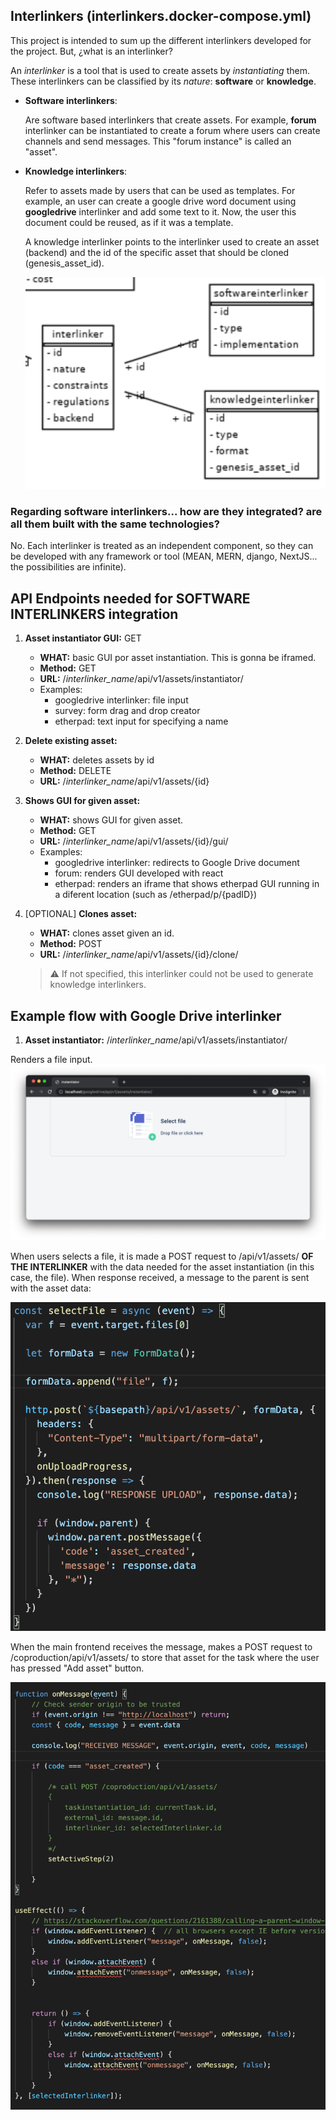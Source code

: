 ## Interlinkers (interlinkers.docker-compose.yml)
This project is intended to sum up the different interlinkers developed for the project. But, ¿what is an interlinker?

An *interlinker* is a tool that is used to create assets by *instantiating* them. These interlinkers can be classified by its *nature*: **software** or **knowledge**.

* **Software interlinkers**:

  Are software based interlinkers that create assets. For example, **forum** interlinker can be instantiated to create a forum where users can create channels and send messages. This "forum instance" is called an "asset". 

* **Knowledge interlinkers**:
  
  Refer to assets made by users that can be used as templates. For example, an user can create a google drive word document using **googledrive** interlinker and add some text to it. Now, the user this document could be reused, as if it was a template. 

  A knowledge interlinker points to the interlinker used to create an asset (backend) and the id of the specific asset that should be cloned (genesis_asset_id). 

  ![Google Drive instantiator](images/interlinkers/integration/model.png)

### Regarding software interlinkers... how are they integrated? are all them built with the same technologies?

No. Each interlinker is treated as an independent component, so they can be developed with any framework or tool (MEAN, MERN, django, NextJS... the possibilities are infinite). 

## API Endpoints needed for SOFTWARE INTERLINKERS integration

1. **Asset instantiator GUI:** GET 

    * **WHAT:** basic GUI por asset instantiation. This is gonna be iframed.
    * **Method:** GET
    * **URL:** /*interlinker_name*/api/v1/assets/instantiator/
    * Examples:
      * googledrive interlinker: file input
      * survey: form drag and drop creator
      * etherpad: text input for specifying a name

2. **Delete existing asset:** 

    * **WHAT:** deletes assets by id
    * **Method:** DELETE
    * **URL:** /*interlinker_name*/api/v1/assets/{id}

3. **Shows GUI for given asset:** 

    * **WHAT:** shows GUI for given asset.
    * **Method:** GET
    * **URL:** /*interlinker_name*/api/v1/assets/{id}/gui/
    * Examples:
      * googledrive interlinker: redirects to Google Drive document
      * forum: renders GUI developed with react
      * etherpad: renders an iframe that shows etherpad GUI running in a diferent location (such as /etherpad/p/{padID})

4. [OPTIONAL] **Clones asset:** 

    * **WHAT:** clones asset given an id.
    * **Method:** POST
    * **URL:** /*interlinker_name*/api/v1/assets/{id}/clone/
    > :warning: If not specified, this interlinker could not be used to generate knowledge interlinkers.


## Example flow with Google Drive interlinker

1. **Asset instantiator:**  /*interlinker_name*/api/v1/assets/instantiator/

Renders a file input.
![Google Drive instantiator](images/interlinkers/integration/googledrive.png)

When users selects a file, it is made a POST request to /api/v1/assets/ **OF THE INTERLINKER** with the data needed for the asset instantiation (in this case, the file). When response received, a message to the parent is sent with the asset data:

![Google Drive instantiator](images/interlinkers/integration/code.png)

When the main frontend receives the message, makes a POST request to /coproduction/api/v1/assets/ to store that asset for the task where the user has pressed "Add asset" button.

![Google Drive instantiator](images/interlinkers/integration/frontend.png)

